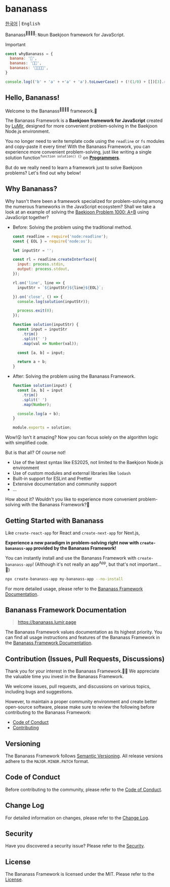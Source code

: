 # bananass

<kbd>[한국어](README.md)</kbd> | <kbd>English</kbd>

Bananass<sup>🍌🍌🍌🍌</sup>: <kbd>Noun</kbd> Baekjoon framework for JavaScript.

> [!IMPORTANT]
>
> ```js
> const whyBananass = {
>   banana: '🍌',
>   bananas: '🍌🍌',
>   bananass: '🍌🍌🍌🍌',
> }
> ```
>
> ```js
> console.log(('b' + 'a' + +'a' + 'a').toLowerCase() + (!(1/0) + [])[3].repeat(2));
> ```

<!-- markdownlint-disable-next-line md026 -->
## Hello, Bananass!

Welcome to the Bananass<sup>🍌🍌🍌🍌</sup> framework.🎉

The Bananass Framework is a **Baekjoon framework for JavaScript** created by [LuMir](https://github.com/lumirlumir), designed for more convenient problem-solving in the Baekjoon Node.js environment.

You no longer need to write template code using the `readline` or `fs` modules and copy-paste it every time! With the Bananass Framework, you can experience more convenient problem-solving, just like writing a single solution function<sup>`function solution() {}`</sup> on [**Programmers**](https://programmers.co.kr/).

But do we really need to learn a framework just to solve Baekjoon problems? Let's find out why below!

## Why Bananass?

Why hasn't there been a framework specialized for problem-solving among the numerous frameworks in the JavaScript ecosystem? Shall we take a look at an example of solving the [Baekjoon Problem 1000: A+B](https://www.acmicpc.net/problem/1000) using JavaScript together?

- Before: Solving the problem using the traditional method.

    ```js
    const readline = require('node:readline');
    const { EOL } = require('node:os');

    let inputStr = '';

    const rl = readline.createInterface({
      input: process.stdin,
      output: process.stdout,
    });

    rl.on('line', line => {
      inputStr = `${inputStr}${line}${EOL}`;

    }).on('close', () => {
      console.log(solution(inputStr));

      process.exit(0);
    });

    function solution(inputStr) {
      const input = inputStr
        .trim()
        .split(' ')
        .map(val => Number(val));

      const [a, b] = input;

      return a + b;
    }
    ```

- After: Solving the problem using the Bananass Framework.

    ```js
    function solution(input) {
      const [a, b] = input
        .trim()
        .split(' ')
        .map(Number);

      console.log(a + b);
    }

    module.exports = solution;
    ```

Wow!😲 Isn't it amazing? Now you can focus solely on the algorithm logic with simplified code.

But is that all? Of course not!

- Use of the latest syntax like ES2025, not limited to the Baekjoon Node.js environment
- Use of custom modules and external libraries like `lodash`
- Built-in support for ESLint and Prettier
- Extensive documentation and community support
- ...

How about it? Wouldn't you like to experience more convenient problem-solving with the Bananass Framework?🤔

## Getting Started with Bananass

Like `create-react-app` for React and `create-next-app` for Next.js,

**Experience a new paradigm in problem-solving right now with `create-bananass-app` provided by the Bananass Framework!**

You can instantly install and use the Bananass Framework with `create-bananass-app`! (Although it's not really an app<sup>App</sup>, but that's not important...🤔)

```bash
npx create-bananass-app my-bananass-app --no-install
```

For more detailed usage, please refer to the [Bananass Framework Documentation](https://bananass.lumir.page).

## Bananass Framework Documentation

> <https://bananass.lumir.page>

The Bananass Framework values documentation as its highest priority. You can find all usage instructions and features of the Bananass Framework in the [Bananass Framework Documentation](https://bananass.lumir.page).

## Contribution (Issues, Pull Requests, Discussions)

Thank you for your interest in the Bananass Framework.🙇‍♂️ We appreciate the valuable time you invest in the Bananass Framework.

We welcome issues, pull requests, and discussions on various topics, including bugs and suggestions.

However, to maintain a proper community environment and create better open-source software, please make sure to review the following before contributing to the Bananass Framework:

- [Code of Conduct](CODE_OF_CONDUCT.en.md)
- [Contributing](CONTRIBUTING.en.md)

## Versioning

The Bananass Framework follows [Semantic Versioning](https://semver.org/). All release versions adhere to the `MAJOR.MINOR.PATCH` format.

## Code of Conduct

Before contributing to the community, please refer to the [Code of Conduct](CODE_OF_CONDUCT.en.md).

## Change Log

For detailed information on changes, please refer to the [Change Log](CHANGELOG.md).

## Security

Have you discovered a security issue? Please refer to the [Security](SECURITY.en.md).

## License

The Bananass Framework is licensed under the MIT. Please refer to the [License](LICENSE.md).
